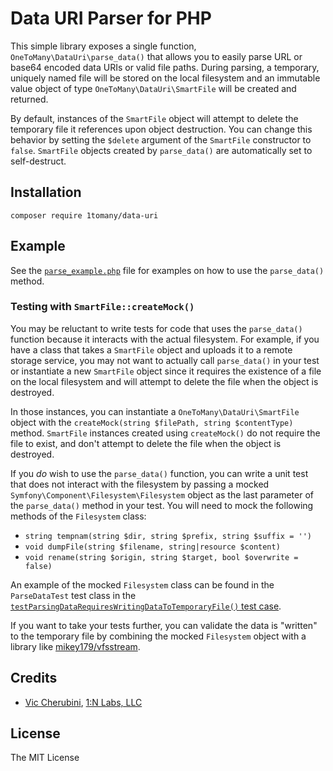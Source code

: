 # Data URI Parser for PHP
This simple library exposes a single function, `OneToMany\DataUri\parse_data()` that allows you to easily parse URL or base64 encoded data URIs or valid file paths. During parsing, a temporary, uniquely named file will be stored on the local filesystem and an immutable value object of type `OneToMany\DataUri\SmartFile` will be created and returned.

By default, instances of the `SmartFile` object will attempt to delete the temporary file it references upon object destruction. You can change this behavior by setting the `$delete` argument of the `SmartFile` constructor to `false`. `SmartFile` objects created by `parse_data()` are automatically set to self-destruct.

## Installation
```
composer require 1tomany/data-uri
```

## Example
See the [`parse_example.php`](https://github.com/1tomany/data-uri/blob/main/examples/parse_example.php) file for examples on how to use the `parse_data()` method.

### Testing with `SmartFile::createMock()`
You may be reluctant to write tests for code that uses the `parse_data()` function because it interacts with the actual filesystem. For example, if you have a class that takes a `SmartFile` object and uploads it to a remote storage service, you may not want to actually call `parse_data()` in your test or instantiate a new `SmartFile` object since it requires the existence of a file on the local filesystem and will attempt to delete the file when the object is destroyed.

In those instances, you can instantiate a `OneToMany\DataUri\SmartFile` object with the `createMock(string $filePath, string $contentType)` method. `SmartFile` instances created using `createMock()` do not require the file to exist, and don't attempt to delete the file when the object is destroyed.

If you _do_ wish to use the `parse_data()` function, you can write a unit test that does not interact with the filesystem by passing a mocked `Symfony\Component\Filesystem\Filesystem` object as the last parameter of the `parse_data()` method in your test. You will need to mock the following methods of the `Filesystem` class:

- `string tempnam(string $dir, string $prefix, string $suffix = '')`
- `void dumpFile(string $filename, string|resource $content)`
- `void rename(string $origin, string $target, bool $overwrite = false)`

An example of the mocked `Filesystem` class can be found in the `ParseDataTest` test class in the [`testParsingDataRequiresWritingDataToTemporaryFile()` test case](https://github.com/1tomany/data-uri/blob/main/tests/ParseDataTest.php#L87).

If you want to take your tests further, you can validate the data is "written" to the temporary file by combining the mocked `Filesystem` object with a library like [mikey179/vfsstream](https://packagist.org/packages/mikey179/vfsstream).

## Credits
- [Vic Cherubini](https://github.com/viccherubini), [1:N Labs, LLC](https://1tomany.com)

## License
The MIT License

